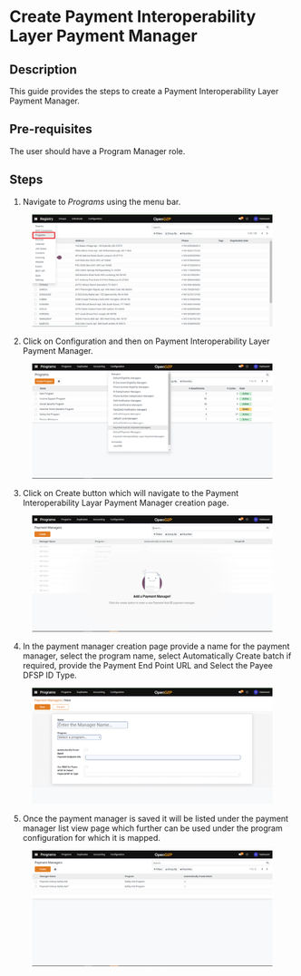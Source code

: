 # Create Payment Interoperability Layer Payment Manager

## Description

This guide provides the steps to create a Payment Interoperability Layer Payment Manager.

## Pre-requisites

The user should have a Program Manager role.

## Steps

1. Navigate to _Programs_ using the menu bar.

<figure><img src="../../../.gitbook/assets/programs.png" alt=""><figcaption></figcaption></figure>

2. Click on Configuration and then on Payment Interoperability Layer Payment Manager.&#x20;

<figure><img src="../../../.gitbook/assets/configuration.png" alt=""><figcaption></figcaption></figure>

3. Click on Create button which will navigate to the Payment Interoperability Layar Payment Manager creation page.

<figure><img src="../../../.gitbook/assets/payment-hub-ee-payment-manager-creation-page.png" alt=""><figcaption></figcaption></figure>

4. In the payment manager creation page provide a name for the payment manager, select the program name, select Automatically Create batch if required, provide the Payment End Point URL and Select the Payee DFSP ID Type.

<figure><img src="../../../.gitbook/assets/payment-interop-creation-page (1).png" alt=""><figcaption></figcaption></figure>

5. Once the payment manager is saved it will be listed under the payment manager list view page which further can be used under the program configuration for which it is mapped.

<figure><img src="../../../.gitbook/assets/payment-interop-listview-page.png" alt=""><figcaption></figcaption></figure>

